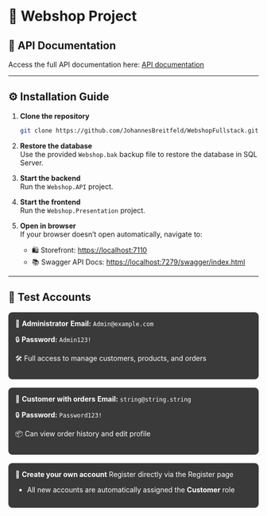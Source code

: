 # 🛒 Webshop Project

## 📘 API Documentation  
Access the full API documentation here: [API documentation](/Api.md)

---

## ⚙️ Installation Guide

1. **Clone the repository**  
   ```bash
   git clone https://github.com/JohannesBreitfeld/WebshopFullstack.git
   ```

2. **Restore the database**  
   Use the provided `Webshop.bak` backup file to restore the database in SQL Server.

3. **Start the backend**  
   Run the `Webshop.API` project.

4. **Start the frontend**  
   Run the `Webshop.Presentation` project.

5. **Open in browser**  
   If your browser doesn’t open automatically, navigate to:

   - 🛍️ Storefront: [https://localhost:7110](https://localhost:7110)  
   - 📚 Swagger API Docs: [https://localhost:7279/swagger/index.html](https://localhost:7279/swagger/index.html)

---

## 🔐 Test Accounts
<div style="background-color:#3a3a3a; color:#ffffff; padding:1em; border-radius:8px;">
👤 <strong>Administrator</strong>
<strong>Email:</strong> <code>Admin@example.com</code>

🔒 <strong>Password:</strong> <code>Admin123!</code>

🛠️ Full access to manage customers, products, and orders

</div> <br/> <div style="background-color:#3a3a3a; color:#ffffff; padding:1em; border-radius:8px;">
👥 <strong>Customer with orders</strong>
<strong>Email:</strong> <code>string@string.string</code>

🔒 <strong>Password:</strong> <code>Password123!</code>

📦 Can view order history and edit profile

</div> <br/> <div style="background-color:#3a3a3a; color:#ffffff; padding:1em; border-radius:8px;">
🧾 <strong>Create your own account</strong>
Register directly via the Register page

- All new accounts are automatically assigned the <strong>Customer</strong> role

</div>
